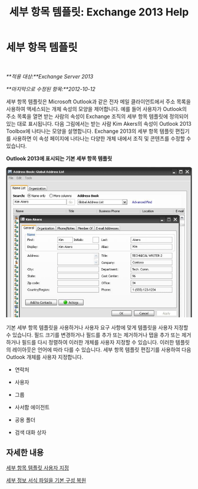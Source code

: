 ﻿---
title: '세부 항목 템플릿: Exchange 2013 Help'
TOCTitle: 세부 항목 템플릿
ms:assetid: 26f02e47-1540-4840-afe0-600c97368cac
ms:mtpsurl: https://technet.microsoft.com/ko-kr/library/JJ673049(v=EXCHG.150)
ms:contentKeyID: 50482744
ms.date: 05/22/2018
mtps_version: v=EXCHG.150
ms.translationtype: MT
---

# 세부 항목 템플릿

 

_**적용 대상:**Exchange Server 2013_

_**마지막으로 수정된 항목:**2012-10-12_

세부 항목 템플릿은 Microsoft Outlook과 같은 전자 메일 클라이언트에서 주소 목록을 사용하여 액세스되는 개체 속성의 모양을 제어합니다. 예를 들어 사용자가 Outlook의 주소 목록을 열면 받는 사람의 속성이 Exchange 조직의 세부 항목 템플릿에 정의되어 있는 대로 표시됩니다. 다음 그림에서는 받는 사람 Kim Akers의 속성이 Outlook 2013 Toolbox에 나타나는 모양을 설명합니다. Exchange 2013의 세부 항목 템플릿 편집기를 사용하면 이 속성 페이지에 나타나는 다양한 개체 내에서 조직 및 콘텐츠를 수정할 수 있습니다.

**Outlook 2013에 표시되는 기본 세부 항목 템플릿**

![Outlook 2007의 기본 세부 항목 템플릿](images/JJ673049.a0af8aca-663d-4702-ab2f-9a342f481cdf(EXCHG.150).gif "Outlook 2007의 기본 세부 항목 템플릿")

기본 세부 항목 템플릿을 사용하거나 사용자 요구 사항에 맞게 템플릿을 사용자 지정할 수 있습니다. 필드 크기를 변경하거나 필드를 추가 또는 제거하거나 탭을 추가 또는 제거하거나 필드를 다시 정렬하여 이러한 개체를 사용자 지정할 수 있습니다. 이러한 템플릿의 레이아웃은 언어에 따라 다를 수 있습니다. 세부 항목 템플릿 편집기를 사용하여 다음 Outlook 개체를 사용자 지정합니다.

  - 연락처

  - 사용자

  - 그룹

  - 사서함 에이전트

  - 공용 폴더

  - 검색 대화 상자

## 자세한 내용

[세부 항목 템플릿 사용자 지정](customize-details-templates-exchange-2013-help.md)

[세부 정보 서식 파일을 기본 구성 복원](restore-a-details-template-to-the-default-configuration-exchange-2013-help.md)

